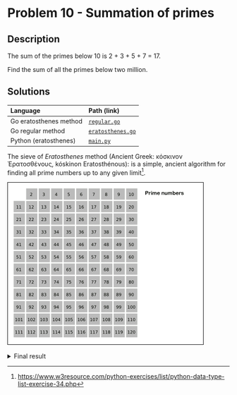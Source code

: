 # Problem 10 - Summation of primes

## Description


The sum of the primes below 10 is 2 + 3 + 5 + 7 = 17.

Find the sum of all the primes below two million.

## Solutions

| Language               | Path (link)                            |
| :--------------------- | :------------------------------------- |
| Go eratosthenes method | [`regular.go`](./main.go)              |
| Go    regular method   | [`eratosthenes.go`](./eratosthenes.go) |
| Python (eratosthenes)  | [`main.py`](./main.py)                 |

The sieve of _Eratosthenes_ method (Ancient Greek: κόσκινον Ἐρατοσθένους, kóskinon Eratosthénous): is a simple, ancient algorithm for finding all prime numbers up to any given limit[^1].

![_sieve of Eratosthenes_](./img/Sieve_of_Eratosthenes_animation.gif)


<details>
  <summary>Final result</summary>
  
  ### 31875000

</details>

[^1]: https://www.w3resource.com/python-exercises/list/python-data-type-list-exercise-34.php